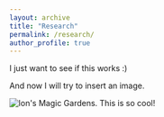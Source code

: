 ```yaml
---
layout: archive
title: "Research"
permalink: /research/
author_profile: true
---
```


I just want to see if this works :) 

And now I will try to insert an image.

![Ion's Magic Gardens. This is so cool!](https://AnaVizcaya.github.io/images/WebIons.png "Philadelphia's Magic Gardens")
